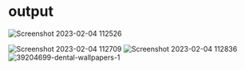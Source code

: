 # output

![Screenshot 2023-02-04 112526](https://user-images.githubusercontent.com/121476455/216763373-a3136dc4-a4a5-4319-be1c-6f62bb0f190d.png)

![Screenshot 2023-02-04 112709](https://user-images.githubusercontent.com/121476455/216763378-ad78cfbd-5291-4e91-bde3-8b46cce860e6.png)
![Screenshot 2023-02-04 112836](https://user-images.githubusercontent.com/121476455/216763384-22a497ba-7487-4dd1-969a-1b3a26eba224.png)
![39204699-dental-wallpapers-1](https://user-images.githubusercontent.com/121476455/229343022-86066c18-a58e-40c1-b5cb-4511ac37426d.jpg)
